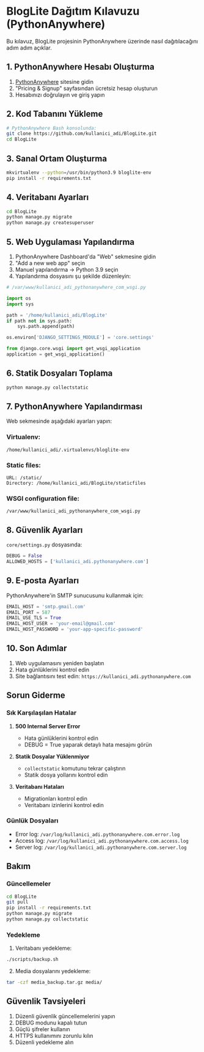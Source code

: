 # BlogLite Dağıtım Kılavuzu (PythonAnywhere)

Bu kılavuz, BlogLite projesinin PythonAnywhere üzerinde nasıl dağıtılacağını adım adım açıklar.

## 1. PythonAnywhere Hesabı Oluşturma

1. [PythonAnywhere](https://www.pythonanywhere.com/) sitesine gidin
2. "Pricing & Signup" sayfasından ücretsiz hesap oluşturun
3. Hesabınızı doğrulayın ve giriş yapın

## 2. Kod Tabanını Yükleme

```bash
# PythonAnywhere Bash konsolunda:
git clone https://github.com/kullanici_adi/BlogLite.git
cd BlogLite
```

## 3. Sanal Ortam Oluşturma

```bash
mkvirtualenv --python=/usr/bin/python3.9 bloglite-env
pip install -r requirements.txt
```

## 4. Veritabanı Ayarları

```bash
cd BlogLite
python manage.py migrate
python manage.py createsuperuser
```

## 5. Web Uygulaması Yapılandırma

1. PythonAnywhere Dashboard'da "Web" sekmesine gidin
2. "Add a new web app" seçin
3. Manuel yapılandırma -> Python 3.9 seçin
4. Yapılandırma dosyasını şu şekilde düzenleyin:

```python
# /var/www/kullanici_adi_pythonanywhere_com_wsgi.py

import os
import sys

path = '/home/kullanici_adi/BlogLite'
if path not in sys.path:
    sys.path.append(path)

os.environ['DJANGO_SETTINGS_MODULE'] = 'core.settings'

from django.core.wsgi import get_wsgi_application
application = get_wsgi_application()
```

## 6. Statik Dosyaları Toplama

```bash
python manage.py collectstatic
```

## 7. PythonAnywhere Yapılandırması

Web sekmesinde aşağıdaki ayarları yapın:

### Virtualenv:
```
/home/kullanici_adi/.virtualenvs/bloglite-env
```

### Static files:
```
URL: /static/
Directory: /home/kullanici_adi/BlogLite/staticfiles
```

### WSGI configuration file:
```
/var/www/kullanici_adi_pythonanywhere_com_wsgi.py
```

## 8. Güvenlik Ayarları

`core/settings.py` dosyasında:

```python
DEBUG = False
ALLOWED_HOSTS = ['kullanici_adi.pythonanywhere.com']
```

## 9. E-posta Ayarları

PythonAnywhere'in SMTP sunucusunu kullanmak için:

```python
EMAIL_HOST = 'smtp.gmail.com'
EMAIL_PORT = 587
EMAIL_USE_TLS = True
EMAIL_HOST_USER = 'your-email@gmail.com'
EMAIL_HOST_PASSWORD = 'your-app-specific-password'
```

## 10. Son Adımlar

1. Web uygulamasını yeniden başlatın
2. Hata günlüklerini kontrol edin
3. Site bağlantısını test edin: `https://kullanici_adi.pythonanywhere.com`

## Sorun Giderme

### Sık Karşılaşılan Hatalar

1. **500 Internal Server Error**
   - Hata günlüklerini kontrol edin
   - DEBUG = True yaparak detaylı hata mesajını görün

2. **Statik Dosyalar Yüklenmiyor**
   - `collectstatic` komutunu tekrar çalıştırın
   - Statik dosya yollarını kontrol edin

3. **Veritabanı Hataları**
   - Migrationları kontrol edin
   - Veritabanı izinlerini kontrol edin

### Günlük Dosyaları

- Error log: `/var/log/kullanici_adi.pythonanywhere.com.error.log`
- Access log: `/var/log/kullanici_adi.pythonanywhere.com.access.log`
- Server log: `/var/log/kullanici_adi.pythonanywhere.com.server.log`

## Bakım

### Güncellemeler

```bash
cd BlogLite
git pull
pip install -r requirements.txt
python manage.py migrate
python manage.py collectstatic
```

### Yedekleme

1. Veritabanı yedekleme:
```bash
./scripts/backup.sh
```

2. Media dosyalarını yedekleme:
```bash
tar -czf media_backup.tar.gz media/
```

## Güvenlik Tavsiyeleri

1. Düzenli güvenlik güncellemelerini yapın
2. DEBUG modunu kapalı tutun
3. Güçlü şifreler kullanın
4. HTTPS kullanımını zorunlu kılın
5. Düzenli yedekleme alın
